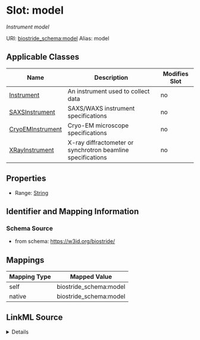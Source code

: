 

# Slot: model 


_Instrument model_





URI: [biostride_schema:model](https://w3id.org/biostride/schema/model)
Alias: model

<!-- no inheritance hierarchy -->





## Applicable Classes

| Name | Description | Modifies Slot |
| --- | --- | --- |
| [Instrument](Instrument.md) | An instrument used to collect data |  no  |
| [SAXSInstrument](SAXSInstrument.md) | SAXS/WAXS instrument specifications |  no  |
| [CryoEMInstrument](CryoEMInstrument.md) | Cryo-EM microscope specifications |  no  |
| [XRayInstrument](XRayInstrument.md) | X-ray diffractometer or synchrotron beamline specifications |  no  |






## Properties

* Range: [String](String.md)




## Identifier and Mapping Information






### Schema Source


* from schema: https://w3id.org/biostride/




## Mappings

| Mapping Type | Mapped Value |
| ---  | ---  |
| self | biostride_schema:model |
| native | biostride_schema:model |




## LinkML Source

<details>
```yaml
name: model
description: Instrument model
from_schema: https://w3id.org/biostride/
rank: 1000
alias: model
owner: Instrument
domain_of:
- Instrument
range: string

```
</details>
